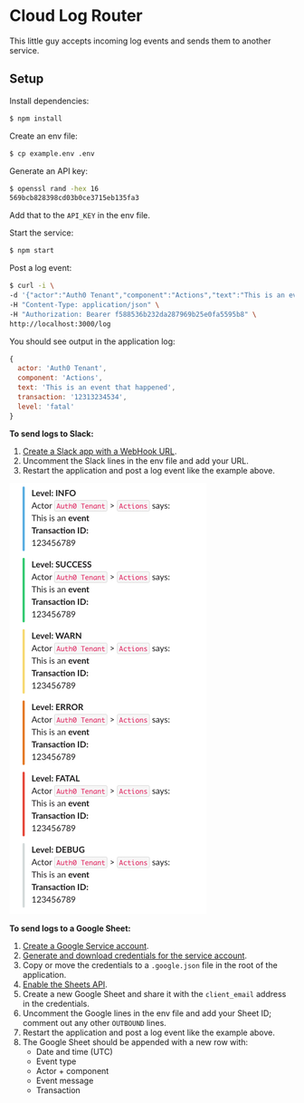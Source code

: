 # Cloud Log Router

This little guy accepts incoming log events and sends them to another service.

## Setup

Install dependencies:

```bash
$ npm install
```

Create an env file:

```bash
$ cp example.env .env
```

Generate an API key:

```bash
$ openssl rand -hex 16
569bcb828398cd03b0ce3715eb135fa3
```

Add that to the `API_KEY` in the env file.

Start the service:

```bash
$ npm start
```

Post a log event:

```bash
$ curl -i \
-d '{"actor":"Auth0 Tenant","component":"Actions","text":"This is an event that happened","transaction":"12313234534","level":"fatal"}' \
-H "Content-Type: application/json" \
-H "Authorization: Bearer f588536b232da287969b25e0fa5595b8" \
http://localhost:3000/log
```

You should see output in the application log:

```js
{
  actor: 'Auth0 Tenant',
  component: 'Actions',
  text: 'This is an event that happened',
  transaction: '12313234534',
  level: 'fatal'
}
```

**To send logs to Slack:**

1. [Create a Slack app with a WebHook URL](https://api.slack.com/messaging/webhooks).
2. Uncomment the Slack lines in the env file and add your URL.
3. Restart the application and post a log event like the example above.

![](./docs/slack-example.png)

**To send logs to a Google Sheet:**

1. [Create a Google Service account](https://cloud.google.com/iam/docs/service-accounts-create#creating).
2. [Generate and download credentials for the service account](https://cloud.google.com/iam/docs/keys-create-delete).
3. Copy or move the credentials to a `.google.json` file in the root of the application.
4. [Enable the Sheets API](https://cloud.google.com/apis/docs/getting-started#enabling_apis).
5. Create a new Google Sheet and share it with the `client_email` address in the credentials.
6. Uncomment the Google lines in the env file and add your Sheet ID; comment out any other `OUTBOUND` lines.
7. Restart the application and post a log event like the example above.
8. The Google Sheet should be appended with a new row with:
   - Date and time (UTC)
   - Event type
   - Actor + component
   - Event message
   - Transaction

